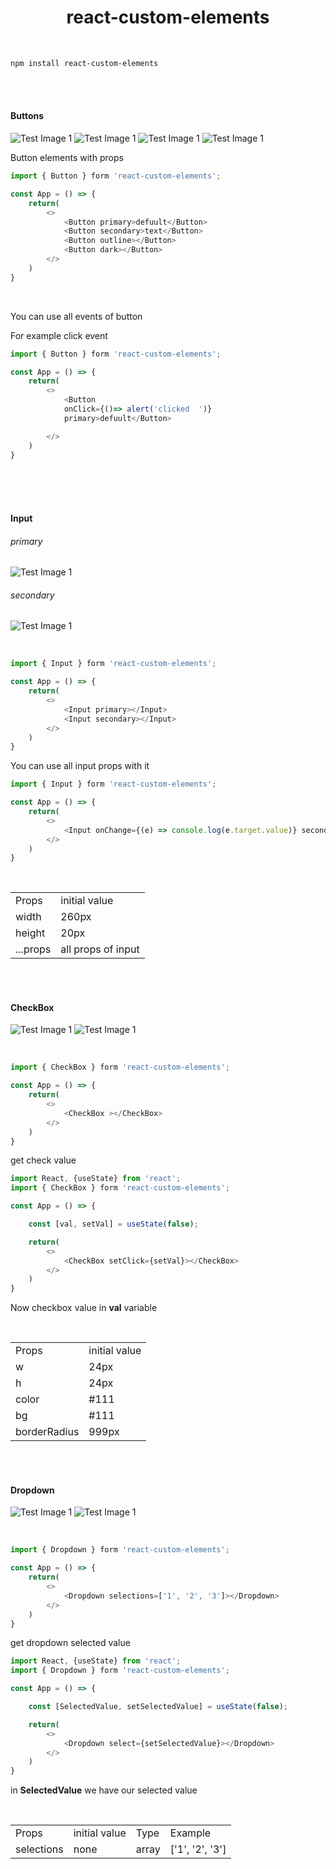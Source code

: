 <h1 style='text-align: center'>react-custom-elements</h1>
<br>

```sh
npm install react-custom-elements
```

<br>
<br>

<h4>Buttons</h4>

![Test Image 1](./src/views/btn-primary.png)
![Test Image 1](./src/views/btn-secondary.png)
![Test Image 1](./src/views/btn-outline.png)
![Test Image 1](./src/views/btn-dark.png)

<p>Button elements with props</p>

```javascript
import { Button } form 'react-custom-elements';

const App = () => {
    return(
        <>
            <Button primary>defuult</Button>
            <Button secondary>text</Button>
            <Button outline></Button>
            <Button dark></Button>
        </>
    )
}

```

<br>
<p>You can use all events of button</p>
<p>For example click event</p>

```javascript
import { Button } form 'react-custom-elements';

const App = () => {
    return(
        <>
            <Button
            onClick={()=> alert('clicked  ')}
            primary>defuult</Button>

        </>
    )
}

```

<br>
<br>
<br>

<h4>Input</h4>
<h6>primary</h6>

![Test Image 1](./src/views/input.png)

<h6>secondary</h6>

![Test Image 1](./src/views/input-secondary.png)

<br>

```javascript
import { Input } form 'react-custom-elements';

const App = () => {
    return(
        <>
            <Input primary></Input>
            <Input secondary></Input>
        </>
    )
}

```

<p>You can use all input props with it</P>

```javascript
import { Input } form 'react-custom-elements';

const App = () => {
    return(
        <>
            <Input onChange={(e) => console.log(e.target.value)} secondary></Input>
        </>
    )
}

```

<br>
<table>
    <tr>
        <td>Props</td>
        <td>initial value</td>
    </tr>
    <tr>
        <td>width</td>
        <td>260px</td>
    </tr>
    <tr>
        <td>height</td>
        <td>20px</td>
    </tr>
    <tr>
        <td>...props</td>
        <td>all props of input</td>
    </tr>
</table>

<br>
<br>
<h4>CheckBox</h4>

![Test Image 1](./src/views/checkbox.png)
![Test Image 1](./src/views/check2.png)

<br>

```javascript
import { CheckBox } form 'react-custom-elements';

const App = () => {
    return(
        <>
            <CheckBox ></CheckBox>
        </>
    )
}

```

<p>get check value</p>

```javascript
import React, {useState} from 'react';
import { CheckBox } form 'react-custom-elements';

const App = () => {

    const [val, setVal] = useState(false);

    return(
        <>
            <CheckBox setClick={setVal}></CheckBox>
        </>
    )
}

```

<p>Now checkbox value in <b>val</b> variable</p>

<br>
<table>
    <tr>
        <td>Props</td>
        <td>initial value</td>
    </tr>
    <tr>
        <td>w</td>
        <td>24px</td>
    </tr>
    <tr>
        <td>h</td>
        <td>24px</td>
    </tr>
    <tr>
        <td>color</td>
        <td>#111</td>
    </tr>
    <tr>
        <td>bg</td>
        <td>#111</td>
    </tr> 
    <tr>
        <td>borderRadius</td>
        <td>999px</td>
    </tr>
</table>

<br>
<br>
<h4>Dropdown</h4>

![Test Image 1](./src/views/dropdown.png)
![Test Image 1](./src/views/dropdown2.png)

<br>

```javascript
import { Dropdown } form 'react-custom-elements';

const App = () => {
    return(
        <>
            <Dropdown selections=['1', '2', '3']></Dropdown>
        </>
    )
}

```

<p>get dropdown selected value</p>

```javascript
import React, {useState} from 'react';
import { Dropdown } form 'react-custom-elements';

const App = () => {

    const [SelectedValue, setSelectedValue] = useState(false);

    return(
        <>
            <Dropdown select={setSelectedValue}></Dropdown>
        </>
    )
}

```

<p>in <b>SelectedValue</b> we have our selected value </p>

<br>
<table>
    <tr>
        <td>Props</td>
        <td>initial value</td>
        <td>Type</td>
        <td>Example</td>
    </tr>
    <tr>
        <td>selections</td>
        <td>none</td>
        <td>array</td>
        <td>['1', '2', '3']</td>
    </tr>
    
</table>
